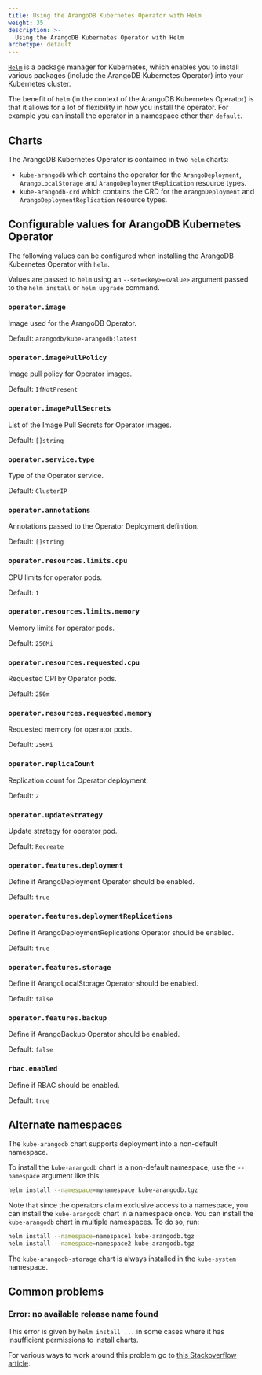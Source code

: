 ```yaml
---
title: Using the ArangoDB Kubernetes Operator with Helm
weight: 35
description: >-
  Using the ArangoDB Kubernetes Operator with Helm
archetype: default
---
```

[`Helm`](https://www.helm.sh/) is a package manager for Kubernetes, which enables
you to install various packages (include the ArangoDB Kubernetes Operator)
into your Kubernetes cluster.

The benefit of `helm` (in the context of the ArangoDB Kubernetes Operator)
is that it allows for a lot of flexibility in how you install the operator.
For example you can install the operator in a namespace other than
`default`.

## Charts

The ArangoDB Kubernetes Operator is contained in two `helm` charts:

- `kube-arangodb` which contains the operator for the `ArangoDeployment`, `ArangoLocalStorage`
  and `ArangoDeploymentReplication` resource types.
- `kube-arangodb-crd` which contains the CRD for the `ArangoDeployment` and `ArangoDeploymentReplication` resource types.


## Configurable values for ArangoDB Kubernetes Operator

The following values can be configured when installing the
ArangoDB Kubernetes Operator with `helm`.

Values are passed to `helm` using an `--set=<key>=<value>` argument passed
to the `helm install` or `helm upgrade` command.

### `operator.image`

Image used for the ArangoDB Operator.

Default: `arangodb/kube-arangodb:latest`

### `operator.imagePullPolicy`

Image pull policy for Operator images.

Default: `IfNotPresent`

### `operator.imagePullSecrets`

List of the Image Pull Secrets for Operator images.

Default: `[]string`

### `operator.service.type`

Type of the Operator service.

Default: `ClusterIP`

### `operator.annotations`

Annotations passed to the Operator Deployment definition.

Default: `[]string`

### `operator.resources.limits.cpu`

CPU limits for operator pods.

Default: `1`

### `operator.resources.limits.memory`

Memory limits for operator pods.

Default: `256Mi`

### `operator.resources.requested.cpu`

Requested CPI by Operator pods.

Default: `250m`

### `operator.resources.requested.memory`

Requested memory for operator pods.

Default: `256Mi`

### `operator.replicaCount`

Replication count for Operator deployment.

Default: `2`

### `operator.updateStrategy`

Update strategy for operator pod.

Default: `Recreate`

### `operator.features.deployment`

Define if ArangoDeployment Operator should be enabled.

Default: `true`

### `operator.features.deploymentReplications`

Define if ArangoDeploymentReplications Operator should be enabled.

Default: `true`

### `operator.features.storage`

Define if ArangoLocalStorage Operator should be enabled.

Default: `false`

### `operator.features.backup`

Define if ArangoBackup Operator should be enabled.

Default: `false`

### `rbac.enabled`

Define if RBAC should be enabled.

Default: `true`

## Alternate namespaces

The `kube-arangodb` chart supports deployment into a non-default namespace.

To install the `kube-arangodb` chart is a non-default namespace, use the `--namespace`
argument like this.

```bash
helm install --namespace=mynamespace kube-arangodb.tgz
```

Note that since the operators claim exclusive access to a namespace, you can
install the `kube-arangodb` chart in a namespace once.
You can install the `kube-arangodb` chart in multiple namespaces. To do so, run:

```bash
helm install --namespace=namespace1 kube-arangodb.tgz
helm install --namespace=namespace2 kube-arangodb.tgz
```

The `kube-arangodb-storage` chart is always installed in the `kube-system` namespace.

## Common problems

### Error: no available release name found

This error is given by `helm install ...` in some cases where it has
insufficient permissions to install charts.

For various ways to work around this problem go to [this Stackoverflow article](https://stackoverflow.com/questions/43499971/helm-error-no-available-release-name-found).
